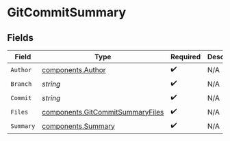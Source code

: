 # GitCommitSummary


## Fields

| Field                                                                                | Type                                                                                 | Required                                                                             | Description                                                                          |
| ------------------------------------------------------------------------------------ | ------------------------------------------------------------------------------------ | ------------------------------------------------------------------------------------ | ------------------------------------------------------------------------------------ |
| `Author`                                                                             | [components.Author](../../models/components/author.md)                               | :heavy_check_mark:                                                                   | N/A                                                                                  |
| `Branch`                                                                             | *string*                                                                             | :heavy_check_mark:                                                                   | N/A                                                                                  |
| `Commit`                                                                             | *string*                                                                             | :heavy_check_mark:                                                                   | N/A                                                                                  |
| `Files`                                                                              | [components.GitCommitSummaryFiles](../../models/components/gitcommitsummaryfiles.md) | :heavy_check_mark:                                                                   | N/A                                                                                  |
| `Summary`                                                                            | [components.Summary](../../models/components/summary.md)                             | :heavy_check_mark:                                                                   | N/A                                                                                  |